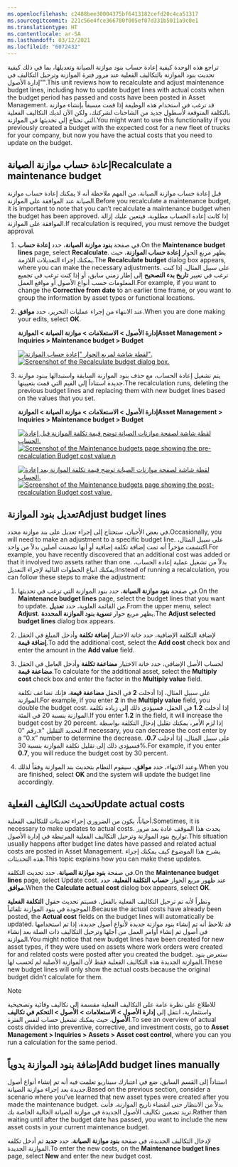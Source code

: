 ```yaml
---
ms.openlocfilehash: c2488bee30004375bf6413182cefd20c4ca51317
ms.sourcegitcommit: 221c56e4fce366780f005ef07d331b5011a9c0e1
ms.translationtype: HT
ms.contentlocale: ar-SA
ms.lasthandoff: 03/12/2021
ms.locfileid: "6072432"
---
```

<span data-ttu-id="24ae0-101">تراجع هذه الوحدة كيفية إعادة حساب بنود موازنة الصيانة وتعديلها، بما في ذلك كيفية تحديث بنود الموازنة بالتكاليف الفعلية عند مرور فترة الموازنة وترحيل التكاليف في "إدارة الأصول".</span><span class="sxs-lookup"><span data-stu-id="24ae0-101">This unit reviews how to recalculate and adjust maintenance budget lines, including how to update budget lines with actual costs when the budget period has passed and costs have been posted in Asset Management.</span></span> <span data-ttu-id="24ae0-102">قد ترغب في استخدام هذه الوظيفة إذا قمت مسبقاً بإنشاء موازنة بالتكلفة المتوقعة لأسطول جديد من الشاحنات لشركتك، ولكن الآن لديك التكاليف الفعلية التي تحتاج إلى تحديثها في الموازنة.</span><span class="sxs-lookup"><span data-stu-id="24ae0-102">You might want to use this functionality if you previously created a budget with the expected cost for a new fleet of trucks for your company, but now you have the actual costs that you need to update on the budget.</span></span> 

## <a name="recalculate-a-maintenance-budget"></a><span data-ttu-id="24ae0-103">إعادة حساب موازنة الصيانة</span><span class="sxs-lookup"><span data-stu-id="24ae0-103">Recalculate a maintenance budget</span></span>
<span data-ttu-id="24ae0-104">قبل إعادة حساب موازنة الصيانة، من المهم ملاحظة أنه لا يمكنك إعادة حساب موازنة الصيانة عند الموافقة على الموازنة.</span><span class="sxs-lookup"><span data-stu-id="24ae0-104">Before you recalculate a maintenance budget, it is important to note that you can’t recalculate a maintenance budget when the budget has been approved.</span></span> <span data-ttu-id="24ae0-105">إذا كانت إعادة الحساب مطلوبة، فيتعين عليك إزالة الموافقة على الموازنة.</span><span class="sxs-lookup"><span data-stu-id="24ae0-105">If recalculation is required, you must remove the budget approval.</span></span> 

1.  <span data-ttu-id="24ae0-106">في صفحة **بنود موازنة الصيانة**، حدد **إعادة حساب**.</span><span class="sxs-lookup"><span data-stu-id="24ae0-106">On the **Maintenance budget lines** page, select **Recalculate**.</span></span> <span data-ttu-id="24ae0-107">يظهر مربع الحوار **إعادة حساب الموازنة**، حيث يمكنك إجراء التعديلات اللازمة.</span><span class="sxs-lookup"><span data-stu-id="24ae0-107">The **Recalculate budget** dialog box appears, where you can make the necessary adjustments.</span></span> <span data-ttu-id="24ae0-108">على سبيل المثال، إذا كنت ترغب في تغيير **تاريخ بدء التصحيح** إلى إطار زمني سابق، أو إذا كنت ترغب في تجميع المعلومات حسب أنواع الأصول أو مواقع العمل.</span><span class="sxs-lookup"><span data-stu-id="24ae0-108">For example, if you want to change the **Corrective from date** to an earlier time frame, or you want to group the information by asset types or functional locations.</span></span>
2.  <span data-ttu-id="24ae0-109">عند الانتهاء من إجراء عمليات التحرير، حدد **موافق**.</span><span class="sxs-lookup"><span data-stu-id="24ae0-109">When you are done making your edits, select **OK**.</span></span>

    <span data-ttu-id="24ae0-110">**إدارة الأصول > الاستعلامات > موازنة الصيانة > الموازنة**</span><span class="sxs-lookup"><span data-stu-id="24ae0-110">**Asset Management > Inquiries > Maintenance budget > Budget**</span></span>

    <span data-ttu-id="24ae0-111">[![لقطة شاشة لمربع الحوار "إعادة حساب الموازنة".](../media/recalculate-budget-ss.png)](../media/recalculate-budget-ss.png#lightbox)</span><span class="sxs-lookup"><span data-stu-id="24ae0-111">[![Screenshot of the Recalculate budget dialog box.](../media/recalculate-budget-ss.png)](../media/recalculate-budget-ss.png#lightbox)</span></span>
 
3.  <span data-ttu-id="24ae0-112">يتم تشغيل إعادة الحساب، مع حذف بنود الموازنة السابقة واستبدالها ببنود موازنة جديدة استناداً إلى القيم التي قمت بتعيينها.</span><span class="sxs-lookup"><span data-stu-id="24ae0-112">The recalculation runs, deleting the previous budget lines and replacing them with new budget lines based on the values that you set.</span></span>
    
    <span data-ttu-id="24ae0-113">**إدارة الأصول > الاستعلامات > موازنة الصيانة > الموازنة**</span><span class="sxs-lookup"><span data-stu-id="24ae0-113">**Asset Management > Inquiries > Maintenance budget > Budget**</span></span>

    <span data-ttu-id="24ae0-114">[![لقطة شاشة لصفحة موازنات الصيانة توضح قيمة تكلفة الموازنة قبل إعادة الحساب.](../media/maintenance-budget-pre-recalculation-ssm.png)](../media/maintenance-budget-pre-recalculation-ssm.png#lightbox)</span><span class="sxs-lookup"><span data-stu-id="24ae0-114">[![Screenshot of the Maintenance budgets page showing the pre-recalculation Budget cost value.n](../media/maintenance-budget-pre-recalculation-ssm.png)](../media/maintenance-budget-pre-recalculation-ssm.png#lightbox)</span></span>
 
    <span data-ttu-id="24ae0-115">[![لقطة شاشة لصفحة موازنات الصيانة توضح قيمة تكلفة الموازنة بعد إعادة الحساب.](../media/maintenance-budget-post-recalculation-ssm.png)](../media/maintenance-budget-post-recalculation-ssm.png#lightbox)</span><span class="sxs-lookup"><span data-stu-id="24ae0-115">[![Screenshot of the Maintenance budgets page showing the post-recalculation Budget cost value.](../media/maintenance-budget-post-recalculation-ssm.png)](../media/maintenance-budget-post-recalculation-ssm.png#lightbox)</span></span>
 

## <a name="adjust-budget-lines"></a><span data-ttu-id="24ae0-116">تعديل بنود الموازنة</span><span class="sxs-lookup"><span data-stu-id="24ae0-116">Adjust budget lines</span></span>
<span data-ttu-id="24ae0-117">في بعض الأحيان، ستحتاج إلى إجراء تعديل على بند موازنة محدد.</span><span class="sxs-lookup"><span data-stu-id="24ae0-117">Occasionally, you will need to make an adjustment to a specific budget line.</span></span> <span data-ttu-id="24ae0-118">على سبيل المثال، اكتشفت مؤخراً أنه تمت إضافة تكلفة إضافية أو أنها تضمنت أصلين بدلاً من واحد.</span><span class="sxs-lookup"><span data-stu-id="24ae0-118">For example, you have recently discovered that an additional cost was added or that it involved two assets rather than one.</span></span> <span data-ttu-id="24ae0-119">بدلاً من تشغيل عملية إعادة الحساب، يمكنك اتباع الخطوات التالية لإجراء التعديل:</span><span class="sxs-lookup"><span data-stu-id="24ae0-119">Instead of running a recalculation, you can follow these steps to make the adjustment:</span></span>

1.  <span data-ttu-id="24ae0-120">في صفحة **بنود موازنة الصيانة**، حدد بنود الموازنة التي ترغب في تحديثها.</span><span class="sxs-lookup"><span data-stu-id="24ae0-120">On the **Maintenance budget lines** page, select the budget lines that you want to update.</span></span> <span data-ttu-id="24ae0-121">من القائمة العلوية، حدد **تعديل**.</span><span class="sxs-lookup"><span data-stu-id="24ae0-121">From the upper menu, select **Adjust**.</span></span> <span data-ttu-id="24ae0-122">يظهر مربع حوار **تسوية بنود الموازنة المحددة**.</span><span class="sxs-lookup"><span data-stu-id="24ae0-122">The **Adjust selected budget lines** dialog box appears.</span></span>
2.  <span data-ttu-id="24ae0-123">لإضافة التكلفة الإضافية، حدد خانة الاختيار **إضافة تكلفة** وأدخل المبلغ في الحقل **إضافة قيمة**.</span><span class="sxs-lookup"><span data-stu-id="24ae0-123">To add the additional cost, select the **Add cost** check box and enter the amount in the **Add value** field.</span></span>
3.  <span data-ttu-id="24ae0-124">لحساب الأصل الإضافي، حدد خانة الاختيار **مضاعفة تكلفة** وأدخل العامل في الحقل **مضاعفة قيمة**.</span><span class="sxs-lookup"><span data-stu-id="24ae0-124">To calculate for the additional asset, select the **Multiply cost** check box and enter the factor in the **Multiply value** field.</span></span>

    <span data-ttu-id="24ae0-125">على سبيل المثال، إذا أدخلت **2** في الحقل **مضاعفة قيمة**، فإنك تضاعف تكلفة الموازنة.</span><span class="sxs-lookup"><span data-stu-id="24ae0-125">For example, if you enter **2** in the **Multiply value** field, you double the budget cost.</span></span> <span data-ttu-id="24ae0-126">إذا أدخلت **1.2** في الحقل، فسيؤدي ذلك إلى زيادة تكلفة الموازنة بنسبة 20 في المئة.</span><span class="sxs-lookup"><span data-stu-id="24ae0-126">If you enter **1.2** in the field, it will increase the budget cost by 20 percent.</span></span> <span data-ttu-id="24ae0-127">إذا لزم الأمر، يمكنك تقليل إدخال التكلفة بواسطة رقم "0.x" لتحديد التقليل.</span><span class="sxs-lookup"><span data-stu-id="24ae0-127">If necessary, you can decrease the cost enter by a “0.x” number to determine the decrease.</span></span> <span data-ttu-id="24ae0-128">على سبيل المثال، إذا أدخلت **0.7**، فسيؤدي ذلك إلى تقليل تكلفة الموازنة بنسبة 30%.</span><span class="sxs-lookup"><span data-stu-id="24ae0-128">For example, if you enter **0.7**, you will reduce the budget cost by 30 percent.</span></span>

4.  <span data-ttu-id="24ae0-129">وعند الانتهاء، حدد **موافق**، سيقوم النظام بتحديث بند الموازنة وفقاً لذلك.</span><span class="sxs-lookup"><span data-stu-id="24ae0-129">When you are finished, select **OK** and the system will update the budget line accordingly.</span></span> 



## <a name="update-actual-costs"></a><span data-ttu-id="24ae0-130">تحديث التكاليف الفعلية</span><span class="sxs-lookup"><span data-stu-id="24ae0-130">Update actual costs</span></span>
<span data-ttu-id="24ae0-131">أحياناً، يكون من الضروري إجراء تحديثات للتكاليف الفعلية.</span><span class="sxs-lookup"><span data-stu-id="24ae0-131">Sometimes, it is necessary to make updates to actual costs.</span></span> <span data-ttu-id="24ae0-132">يحدث هذا الموقف عادة بعد مرور تواريخ بنود الموازنة وترحيل التكاليف الفعلية المرتبطة في إدارة الأصول.</span><span class="sxs-lookup"><span data-stu-id="24ae0-132">This situation usually happens after budget line dates have passed and related actual costs are posted in Asset Management.</span></span> <span data-ttu-id="24ae0-133">يشرح هذا الموضوع كيف يمكنك إجراء هذه التحديثات.</span><span class="sxs-lookup"><span data-stu-id="24ae0-133">This topic explains how you can make these updates.</span></span>

<span data-ttu-id="24ae0-134">في صفحة **بنود موازنة الصيانة**، حدد تحديث التكلفة.</span><span class="sxs-lookup"><span data-stu-id="24ae0-134">On the **Maintenance budget lines** page, select Update cost.</span></span> <span data-ttu-id="24ae0-135">عند ظهور مربع الحوار **حساب التكلفة الفعلية**، حدد **موافق**.</span><span class="sxs-lookup"><span data-stu-id="24ae0-135">When the **Calculate actual cost** dialog box appears, select **OK**.</span></span>

<span data-ttu-id="24ae0-136">ونظراً لأنه تم ترحيل التكاليف الفعلية بالفعل، فسيتم تحديث حقول **التكلفة الفعلية** الموجودة في بنود الموازنة تلقائياً.</span><span class="sxs-lookup"><span data-stu-id="24ae0-136">Because the actual costs have already been posted, the **Actual cost** fields on the budget lines will automatically be updated.</span></span> <span data-ttu-id="24ae0-137">قد تلاحظ أنه تم إنشاء بنود موازنة جديدة لأنواع أصول جديدة، إذا تم استخدامها في أصول تم إنشاء أوامر العمل من أجلها وترحيل التكاليف ذات الصلة بعد إنشاء الموازنة.</span><span class="sxs-lookup"><span data-stu-id="24ae0-137">You might notice that new budget lines have been created for new asset types, if they were used on assets where work orders were created for and related costs were posted after you created the budget.</span></span> <span data-ttu-id="24ae0-138">ستعرض بنود الموازنة الجديدة هذه التكاليف الفعلية فقط لأن الموازنة الأصلية لم تُحسب لها.</span><span class="sxs-lookup"><span data-stu-id="24ae0-138">These new budget lines will only show the actual costs because the original budget didn’t calculate for them.</span></span>

> [!NOTE]
> <span data-ttu-id="24ae0-139">للاطلاع على نظرة عامة على التكاليف الفعلية مقسمة إلى تكاليف وقائية وتصحيحية واستثمارية، انتقل إلى **إدارة الأصول > الاستعلامات > الأصول > التحكم في تكاليف الأصول**، حيث يمكنك تشغيل حساب لنفس الفترة.</span><span class="sxs-lookup"><span data-stu-id="24ae0-139">To see an overview of actual costs divided into preventive, corrective, and investment costs, go to **Asset Management > Inquiries > Assets > Asset cost control**, where you can you run a calculation for the same period.</span></span>

## <a name="add-budget-lines-manually"></a><span data-ttu-id="24ae0-140">إضافة بنود الموازنة يدوياً</span><span class="sxs-lookup"><span data-stu-id="24ae0-140">Add budget lines manually</span></span>
<span data-ttu-id="24ae0-141">استناداً إلى القسم السابق، ضع في اعتبارك سيناريو تعلمت فيه أنه تم إنشاء أنواع أصول جديدة بعد إجراء موازنة الصيانة.</span><span class="sxs-lookup"><span data-stu-id="24ae0-141">Based on the previous section, consider a scenario where you’ve learned that new asset types were created after you made the maintenance budget.</span></span> <span data-ttu-id="24ae0-142">بدلاً من الانتظار حتى انقضاء تاريخ الموازنة، فأنت تريد تضمين تكاليف الأصول الجديدة في موازنة الصيانة الحالية الخاصة بك.</span><span class="sxs-lookup"><span data-stu-id="24ae0-142">Rather than waiting until after the budget date has passed, you want to include the new asset costs in your current maintenance budget.</span></span> 

<span data-ttu-id="24ae0-143">لإدخال التكاليف الجديدة، في صفحة **بنود موازنة الصيانة**، حدد **جديد** ثم أدخل تكلفه الموازنة الجديدة.</span><span class="sxs-lookup"><span data-stu-id="24ae0-143">To enter the new costs, on the **Maintenance budget lines** page, select **New** and enter the new budget cost.</span></span>

